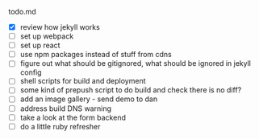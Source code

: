 todo.md

- [x] review how jekyll works
- [ ] set up webpack
- [ ] set up react
- [ ] use npm packages instead of stuff from cdns
- [ ] figure out what should be gitignored, what should be ignored in jekyll config
- [ ] shell scripts for build and deployment
- [ ] some kind of prepush script to do build and check there is no diff?
- [ ] add an image gallery - send demo to dan
- [ ] address build DNS warning
- [ ] take a look at the form backend
- [ ] do a little ruby refresher
